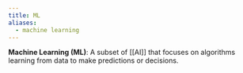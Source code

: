 ```yaml
---
title: ML
aliases:
  - machine learning
---
```


**Machine Learning (ML)**: A subset of [[AI]] that focuses on algorithms learning from data to make predictions or decisions.
